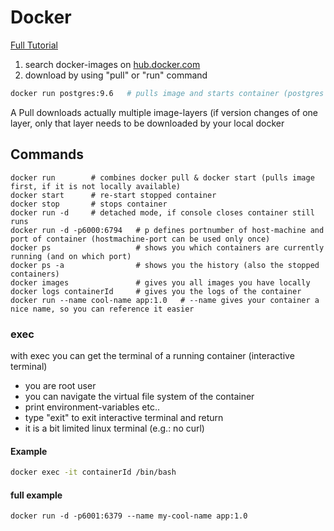 # Docker
[Full Tutorial](https://www.youtube.com/watch?v=3c-iBn73dDE)
1) search docker-images on [hub.docker.com](hub.docker.com)
2) download by using "pull" or "run" command

```bash
docker run postgres:9.6   # pulls image and starts container (postgres image with version 9.6) if version is omitted, it downloads the latest) 
```

A Pull downloads actually multiple image-layers (if version changes of one layer, only that layer needs to be downloaded by your local docker


## Commands
```docker pull imageName				# pulls image from repo to local environment
docker run        # combines docker pull & docker start (pulls image first, if it is not locally available)
docker start      # re-start stopped container
docker stop       # stops container
docker run -d     # detached mode, if console closes container still runs
docker run -d -p6000:6794 	# p defines portnumber of host-machine and port of container (hostmachine-port can be used only once)
docker ps                   # shows you which containers are currently running (and on which port)
docker ps -a                # shows you the history (also the stopped containers)
docker images               # gives you all images you have locally 
docker logs containerId     # gives you the logs of the container				
docker run --name cool-name app:1.0   # --name gives your container a nice name, so you can reference it easier 
```

### exec
with exec you can get the terminal of a running container (interactive terminal)
* you are root user
* you can navigate the virtual file system of the container
* print environment-variables etc..
* type "exit" to exit interactive terminal and return 
* it is a bit limited linux terminal (e.g.: no curl)
#### Example
```bash
docker exec -it containerId /bin/bash  
```
#### full example 
```
docker run -d -p6001:6379 --name my-cool-name app:1.0
```
